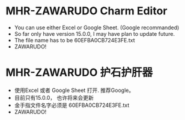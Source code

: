 # MHR-ZAWARUDO Charm Editor

- You can use either Excel or Google Sheet. (Google recommanded)
- So far only have version 15.0.0, I may have plan to update future.
- The file name has to be 60EFBA0CB724E3FE.txt
- ZAWARUDO!


# MHR-ZAWARUDO 护石护肝器

- 使用Excel 或者 Google Sheet 打开. 推荐Google。
- 目前只有15.0.0， 也许将来会更新
- 金手指文件名字必须是 60EFBA0CB724E3FE.txt
- ZAWARUDO!


